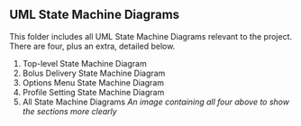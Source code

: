 ## UML State Machine Diagrams ##

This folder includes all UML State Machine Diagrams relevant to the project.
There are four, plus an extra, detailed below.
1. Top-level State Machine Diagram
2. Bolus Delivery State Machine Diagram
3. Options Menu State Machine Diagram
4. Profile Setting State Machine Diagram
5. All State Machine Diagrams
   *An image containing all four above to show the sections more clearly*

